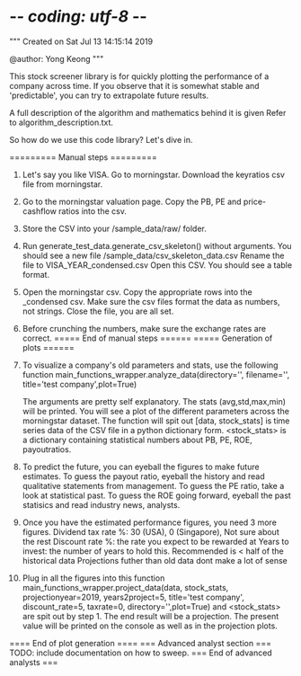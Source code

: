 # -*- coding: utf-8 -*-
"""
Created on Sat Jul 13 14:15:14 2019

@author: Yong Keong
"""

This stock screener library is for quickly plotting the performance of a company across time.
If you observe that it is somewhat stable and 'predictable', you can try to extrapolate future results.

A full description of the algorithm and mathematics behind it is given
Refer to algorithm_description.txt.

So how do we use this code library? Let's dive in.

========= Manual steps =========

1. Let's say you like VISA. Go to morningstar. 
    Download the keyratios csv file from morningstar.

2. Go to the morningstar valuation page. 
    Copy the PB, PE and price-cashflow ratios into the csv.

3. Store the CSV into your /sample_data/raw/ folder.

4. Run generate_test_data.generate_csv_skeleton() without arguments.
    You should see a new file /sample_data/csv_skeleton_data.csv
    Rename the file to VISA_YEAR_condensed.csv
    Open this CSV. You should see a table format.
    
5. Open the morningstar csv. Copy the appropriate rows into the _condensed csv.
    Make sure the csv files format the data as numbers, not strings.
    Close the file, you are all set.
    
6. Before crunching the numbers, make sure the exchange rates are correct. 
===== End of manual steps ======
===== Generation of plots ======
1. To visualize a company's old parameters and stats, use the following function
    main_functions_wrapper.analyze_data(directory='', filename='', title='test company',plot=True)
    
    The arguments are pretty self explanatory. The stats (avg,std,max,min) will be printed.
    You will see a plot of the different parameters across the morningstar dataset.
    The function will spit out [data, stock_stats]
    <data> is time series data of the CSV file in a python dictionary form.
    <stock_stats> is a dictionary containing statistical numbers about PB, PE, ROE, payoutratios.
    
2. To predict the future, you can eyeball the figures to make future estimates.
    To guess the payout ratio, eyeball the history and read qualitative statements from management.
    To guess the PE ratio, take a look at statistical past.
    To guess the ROE going forward, eyeball the past statisics and read industry news, analysts.

3. Once you have the estimated performance figures, you need 3 more figures. 
    Dividend tax rate %:    30 (USA), 0 (Singapore), Not sure about the rest
    Discount rate %:        the rate you expect to be rewarded at
    Years to invest:        the number of years to hold this. 
                            Recommended is < half of the historical data
                            Projections futher than old data dont make a lot of sense

4. Plug in all the figures into this function
    main_functions_wrapper.project_data(data, stock_stats, 
                                        projectionyear=2019, 
                                        years2project=5, 
                                        title='test company',
                                        discount_rate=5,
                                        taxrate=0,
                                        directory='',plot=True)
    <data> and <stock_stats> are spit out by step 1. The end result will be a projection.
    The present value will be printed on the console as well as in the projection plots.
    
==== End of plot generation ====
=== Advanced analyst section ===
TODO: include documentation on how to sweep.
=== End of advanced analysts ===